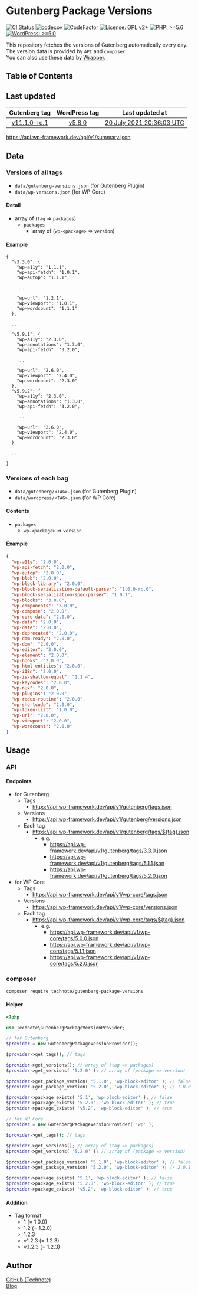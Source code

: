 # Gutenberg Package Versions

[![CI Status](https://github.com/technote-space/gutenberg-package-versions/workflows/CI/badge.svg)](https://github.com/technote-space/gutenberg-package-versions/actions)
[![codecov](https://codecov.io/gh/technote-space/gutenberg-package-versions/branch/master/graph/badge.svg)](https://codecov.io/gh/technote-space/gutenberg-package-versions)
[![CodeFactor](https://www.codefactor.io/repository/github/technote-space/gutenberg-package-versions/badge)](https://www.codefactor.io/repository/github/technote-space/gutenberg-package-versions)
[![License: GPL v2+](https://img.shields.io/badge/License-GPL%20v2%2B-blue.svg)](http://www.gnu.org/licenses/gpl-2.0.html)
[![PHP: >=5.6](https://img.shields.io/badge/PHP-%3E%3D5.6-orange.svg)](http://php.net/)
[![WordPress: >=5.0](https://img.shields.io/badge/WordPress-%3E%3D5.0-brightgreen.svg)](https://wordpress.org/)

This repository fetches the versions of Gutenberg automatically every day.  
The version data is provided by `API` and `composer`.  
You can also use these data by [Wrapper](https://github.com/technote-space/gutenberg-packages).

## Table of Contents

<!-- START doctoc -->
<!-- END doctoc -->

## Last updated
|Gutenberg tag|WordPress tag|Last updated at|
|:---:|:---:|:---:|
|[v11.1.0-rc.1](https://api.wp-framework.dev/api/v1/gutenberg/tags/11.1.0-rc.1.json)|[v5.8.0](https://api.wp-framework.dev/api/v1/wp-core/tags/5.8.0.json)|[20 July 2021 20:36:03 UTC](https://github.com/technote-space/gutenberg-package-versions/actions/runs/1050259521)|

https://api.wp-framework.dev/api/v1/summary.json

## Data
### Versions of all tags
* `data/gutenberg-versions.json` (for Gutenberg Plugin)
* `data/wp-versions.json` (for WP Core)
#### Detail
- array of (`tag` => `packages`)
  - `packages`
    - array of (`wp-<package>` => `version`)
#### Example
```
{
  "v3.3.0": {
    "wp-a11y": "1.1.1",
    "wp-api-fetch": "1.0.1",
    "wp-autop": "1.1.1",
    
    ...
    
    "wp-url": "1.2.1",
    "wp-viewport": "1.0.1",
    "wp-wordcount": "1.1.1"
  },
  
  ...
  
  "v5.9.1": {
    "wp-a11y": "2.3.0",
    "wp-annotations": "1.3.0",
    "wp-api-fetch": "3.2.0",
    
    ...
    
    "wp-url": "2.6.0",
    "wp-viewport": "2.4.0",
    "wp-wordcount": "2.3.0"
  },
  "v5.9.2": {
    "wp-a11y": "2.3.0",
    "wp-annotations": "1.3.0",
    "wp-api-fetch": "3.2.0",
    
    ...
    
    "wp-url": "2.6.0",
    "wp-viewport": "2.4.0",
    "wp-wordcount": "2.3.0"
  }
  
  ...
  
}
```
### Versions of each bag
* `data/gutenberg/<TAG>.json` (for Gutenberg Plugin)
* `data/wordpress/<TAG>.json` (for WP Core)
#### Contents
- `packages`
  - `wp-<package>` => `version` 
#### Example
```json
{
  "wp-a11y": "2.0.0",
  "wp-api-fetch": "2.0.0",
  "wp-autop": "2.0.0",
  "wp-blob": "2.0.0",
  "wp-block-library": "2.0.0",
  "wp-block-serialization-default-parser": "1.0.0-rc.0",
  "wp-block-serialization-spec-parser": "1.0.1",
  "wp-blocks": "3.0.0",
  "wp-components": "3.0.0",
  "wp-compose": "2.0.0",
  "wp-core-data": "2.0.0",
  "wp-data": "2.0.0",
  "wp-date": "2.0.0",
  "wp-deprecated": "2.0.0",
  "wp-dom-ready": "2.0.0",
  "wp-dom": "2.0.0",
  "wp-editor": "3.0.0",
  "wp-element": "2.0.0",
  "wp-hooks": "2.0.0",
  "wp-html-entities": "2.0.0",
  "wp-i18n": "2.0.0",
  "wp-is-shallow-equal": "1.1.4",
  "wp-keycodes": "2.0.0",
  "wp-nux": "2.0.0",
  "wp-plugins": "2.0.0",
  "wp-redux-routine": "2.0.0",
  "wp-shortcode": "2.0.0",
  "wp-token-list": "1.0.0",
  "wp-url": "2.0.0",
  "wp-viewport": "2.0.0",
  "wp-wordcount": "2.0.0"
}
```

## Usage
### API
#### Endpoints
- for Gutenberg
  - Tags
    - https://api.wp-framework.dev/api/v1/gutenberg/tags.json
  - Versions
    - https://api.wp-framework.dev/api/v1/gutenberg/versions.json
  - Each tag
    - https://api.wp-framework.dev/api/v1/gutenberg/tags/${tag}.json
      - e.g.
        - https://api.wp-framework.dev/api/v1/gutenberg/tags/3.3.0.json
        - https://api.wp-framework.dev/api/v1/gutenberg/tags/5.1.1.json
        - https://api.wp-framework.dev/api/v1/gutenberg/tags/5.2.0.json
- for WP Core
  - Tags
    - https://api.wp-framework.dev/api/v1/wp-core/tags.json
  - Versions
    - https://api.wp-framework.dev/api/v1/wp-core/versions.json
  - Each tag
    - https://api.wp-framework.dev/api/v1/wp-core/tags/${tag}.json
      - e.g.
        - https://api.wp-framework.dev/api/v1/wp-core/tags/5.0.0.json
        - https://api.wp-framework.dev/api/v1/wp-core/tags/5.1.1.json
        - https://api.wp-framework.dev/api/v1/wp-core/tags/5.2.0.json
### composer
```bash
composer require technote/gutenberg-package-versions
```
#### Helper
```php
<?php

use Technote\GutenbergPackageVersionProvider;

// for Gutenberg
$provider = new GutenbergPackageVersionProvider();

$provider->get_tags(); // tags

$provider->get_versions(); // array of (tag => packages)
$provider->get_versions( '5.2.0' ); // array of (package => version)

$provider->get_package_version( '5.1.0', 'wp-block-editor' ); // false
$provider->get_package_version( '5.2.0', 'wp-block-editor' ); // 1.0.0-alpha.0

$provider->package_exists( '5.1', 'wp-block-editor' ); // false
$provider->package_exists( '5.2.0', 'wp-block-editor' ); // true
$provider->package_exists( 'v5.2', 'wp-block-editor' ); // true

// for WP Core
$provider = new GutenbergPackageVersionProvider( 'wp' );

$provider->get_tags(); // tags

$provider->get_versions(); // array of (tag => packages)
$provider->get_versions( '5.2.0' ); // array of (package => version)

$provider->get_package_version( '5.1.0', 'wp-block-editor' ); // false
$provider->get_package_version( '5.2.0', 'wp-block-editor' ); // 2.0.1

$provider->package_exists( '5.1', 'wp-block-editor' ); // false
$provider->package_exists( '5.2.0', 'wp-block-editor' ); // true
$provider->package_exists( 'v5.2', 'wp-block-editor' ); // true
```
#### Addition
- Tag format
  - 1     (= 1.0.0)
  - 1.2   (= 1.2.0)
  - 1.2.3
  - v1.2.3 (= 1.2.3)
  - v.1.2.3 (= 1.2.3)

## Author
[GitHub (Technote)](https://github.com/technote-space)  
[Blog](https://technote.space)
